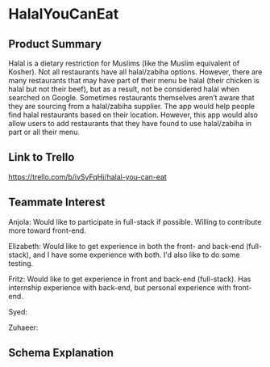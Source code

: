# HalalYouCanEat

## Product Summary
Halal is a dietary restriction for Muslims (like the Muslim equivalent of Kosher). 
Not all restaurants have all halal/zabiha options. However, there are many restaurants that may have part 
of their menu be halal (their chicken is halal but not their beef), but as a result, not be considered halal 
when searched on Google. Sometimes restaurants themselves aren’t aware that they are sourcing from a 
halal/zabiha supplier. The app would help people find halal restaurants based on their location. However, 
this app would also allow users to add restaurants that they have found to use halal/zabiha in part or all 
their menu.

## Link to Trello
https://trello.com/b/ivSyFqHj/halal-you-can-eat

## Teammate Interest

Anjola: Would like to participate in full-stack if possible. Willing to contribute more toward front-end. 

Elizabeth: Would like to get experience in both the front- and back-end (full-stack), and I have some experience with both. I'd also like to do some testing.

Fritz: Would like to get experience in front and back-end (full-stack). Has internship experience with back-end, but personal experience with front-end.

Syed:

Zuhaeer:

## Schema Explanation

